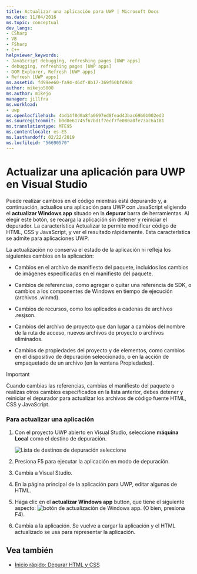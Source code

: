```yaml
---
title: Actualizar una aplicación para UWP | Microsoft Docs
ms.date: 11/04/2016
ms.topic: conceptual
dev_langs:
- CSharp
- VB
- FSharp
- C++
helpviewer_keywords:
- JavaScript debugging, refreshing pages [UWP apps]
- debugging, refreshing pages [UWP apps]
- DOM Explorer, Refresh [UWP apps]
- Refresh [UWP apps]
ms.assetid: fd99ee60-fa94-46df-8b17-369f60bfd908
author: mikejo5000
ms.author: mikejo
manager: jillfra
ms.workload:
- uwp
ms.openlocfilehash: 4bd14f0d0a8fa0697ed8fead43bac69b0b002ed3
ms.sourcegitcommit: b0d8e61745f67bd1f7ecf7fe080a0fe73ac6a181
ms.translationtype: MTE95
ms.contentlocale: es-ES
ms.lasthandoff: 02/22/2019
ms.locfileid: "56690570"
---
```

# <a name="refresh-a-uwp-app-in-visual-studio"></a>Actualizar una aplicación para UWP en Visual Studio

 Puede realizar cambios en el código mientras está depurando y, a continuación, actualice una aplicación para UWP con JavaScript eligiendo el **actualizar Windows app** situado en la **depurar** barra de herramientas. Al elegir este botón, se recarga la aplicación sin detener y reiniciar el depurador. La característica Actualizar te permite modificar código de HTML, CSS y JavaScript, y ver el resultado rápidamente. Esta característica se admite para aplicaciones UWP.

 La actualización no conserva el estado de la aplicación ni refleja los siguientes cambios en la aplicación:

-   Cambios en el archivo de manifiesto del paquete, incluidos los cambios de imágenes especificadas en el manifiesto del paquete.

-   Cambios de referencias, como agregar o quitar una referencia de SDK, o cambios a los componentes de Windows en tiempo de ejecución (archivos .winmd).

-   Cambios de recursos, como los aplicados a cadenas de archivos .resjson.

-   Cambios del archivo de proyecto que dan lugar a cambios del nombre de la ruta de acceso, nuevos archivos de proyecto o archivos eliminados.

-   Cambios de propiedades del proyecto y de elementos, como cambios en el dispositivo de depuración seleccionado, o en la acción de empaquetado de un archivo (en la ventana Propiedades).

> [!IMPORTANT]
>  Cuando cambias las referencias, cambias el manifiesto del paquete o realizas otros cambios especificados en la lista anterior, debes detener y reiniciar el depurador para actualizar los archivos de código fuente HTML, CSS y JavaScript.

### <a name="to-refresh-an-app"></a>Para actualizar una aplicación

1.  Con el proyecto UWP abierto en Visual Studio, seleccione **máquina Local** como el destino de depuración.

     ![Lista de destinos de depuración seleccione](../debugger/media/js_select_target.png "JS_Select_Target")

3.  Presiona F5 para ejecutar la aplicación en modo de depuración.

4.  Cambia a Visual Studio.

5.  En la página principal de la aplicación para UWP, editar algunas de HTML.

7.  Haga clic en el **actualizar Windows app** button, que tiene el siguiente aspecto: ![botón de actualización de Windows app](../debugger/media/js_refresh.png "JS_Refresh"). (O bien, presiona F4).

8.  Cambia a la aplicación. Se vuelve a cargar la aplicación y el HTML actualizado se usa para representar la aplicación.

## <a name="see-also"></a>Vea también
- [Inicio rápido: Depurar HTML y CSS](../debugger/quickstart-debug-html-and-css.md)
